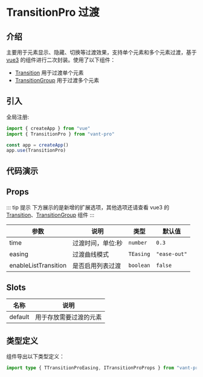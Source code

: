 # TransitionPro 过渡

## 介绍

主要用于元素显示、隐藏、切换等过渡效果，支持单个元素和多个元素过渡，基于 [vue3](https://cn.vuejs.org/) 的组件进行二次封装。使用了以下组件：

-   [Transition](https://cn.vuejs.org/guide/built-ins/transition.html#the-transition-component) 用于过渡单个元素
-   [TransitionGroup](https://cn.vuejs.org/guide/built-ins/transition-group.html) 用于过渡多个元素

## 引入

全局注册:

```ts
import { createApp } from "vue"
import { TransitionPro } from "vant-pro"

const app = createApp()
app.use(TransitionPro)
```

## 代码演示

<preview path="./index.vue" title="源代码 ⬇️"></preview>

## Props

::: tip 提示
下方展示的是新增的扩展选项，其他选项还请查看 vue3 的 [Transition](https://cn.vuejs.org/api/built-in-components.html#transition)、[TransitionGroup](https://cn.vuejs.org/api/built-in-components.html#transitiongroup) 组件
:::

| 参数                 | 说明              | 类型      | 默认值       |
| -------------------- | ----------------- | --------- | ------------ |
| time                 | 过渡时间，单位:秒 | `number`  | `0.3`        |
| easing               | 过渡曲线模式      | `TEasing` | `"ease-out"` |
| enableListTransition | 是否启用列表过渡  | `boolean` | `false`      |

## Slots

| 名称    | 说明                   |
| ------- | ---------------------- |
| default | 用于存放需要过渡的元素 |

## 类型定义

组件导出以下类型定义：

```ts
import type { TTransitionProEasing, ITransitionProProps } from "vant-pro"
```
